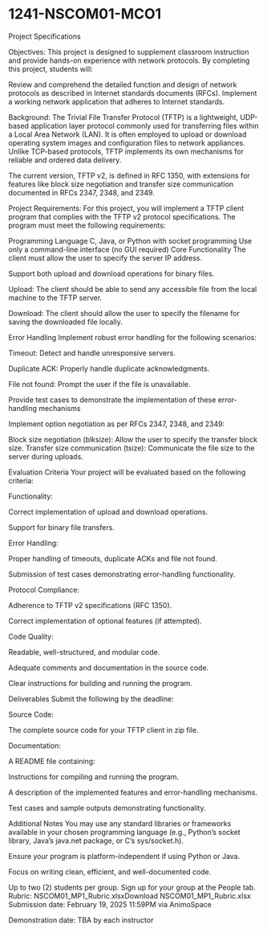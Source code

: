 # 1241-NSCOM01-MCO1

Project Specifications

Objectives:
This project is designed to supplement classroom instruction and provide hands-on experience with network protocols. By completing this project, students will:

Review and comprehend the detailed function and design of network protocols as described in Internet standards documents (RFCs).
Implement a working network application that adheres to Internet standards.
 

Background:
The Trivial File Transfer Protocol (TFTP) is a lightweight, UDP-based application layer protocol commonly used for transferring files within a Local Area Network (LAN). It is often employed to upload or download operating system images and configuration files to network appliances. Unlike TCP-based protocols, TFTP implements its own mechanisms for reliable and ordered data delivery.

The current version, TFTP v2, is defined in RFC 1350, with extensions for features like block size negotiation and transfer size communication documented in RFCs 2347, 2348, and 2349.

 

Project Requirements:
For this project, you will implement a TFTP client program that complies with the TFTP v2 protocol specifications. The program must meet the following requirements:

Programming Language
C, Java, or Python with socket programming
Use only a command-line interface (no GUI required)
Core Functionality
The client must allow the user to specify the server IP address.

Support both upload and download operations for binary files.

Upload: The client should be able to send any accessible file from the local machine to the TFTP server.

Download: The client should allow the user to specify the filename for saving the downloaded file locally.

Error Handling
Implement robust error handling for the following scenarios:

Timeout: Detect and handle unresponsive servers.

Duplicate ACK: Properly handle duplicate acknowledgments.

File not found: Prompt the user if the file is unavailable.

Provide test cases to demonstrate the implementation of these error-handling mechanisms

Implement option negotiation as per RFCs 2347, 2348, and 2349:

Block size negotiation (blksize): Allow the user to specify the transfer block size.
Transfer size communication (tsize): Communicate the file size to the server during uploads.
 

Evaluation Criteria
Your project will be evaluated based on the following criteria:

Functionality:

Correct implementation of upload and download operations.

Support for binary file transfers.

Error Handling:

Proper handling of timeouts, duplicate ACKs and file not found.

Submission of test cases demonstrating error-handling functionality.

Protocol Compliance:

Adherence to TFTP v2 specifications (RFC 1350).

Correct implementation of optional features (if attempted).

Code Quality:

Readable, well-structured, and modular code.

Adequate comments and documentation in the source code.

Clear instructions for building and running the program.

Deliverables
Submit the following by the deadline:

Source Code:

The complete source code for your TFTP client in zip file.

Documentation:

A README file containing:

Instructions for compiling and running the program.

A description of the implemented features and error-handling mechanisms.

Test cases and sample outputs demonstrating functionality.

 

Additional Notes
You may use any standard libraries or frameworks available in your chosen programming language (e.g., Python’s socket library, Java’s java.net package, or C’s sys/socket.h).

Ensure your program is platform-independent if using Python or Java.

Focus on writing clean, efficient, and well-documented code.

Up to two (2) students per group. Sign up for your group at the People tab.
Rubric:  NSCOM01_MP1_Rubric.xlsxDownload NSCOM01_MP1_Rubric.xlsx
Submission date: February  19, 2025 11:59PM via AnimoSpace

Demonstration date: TBA by each instructor
